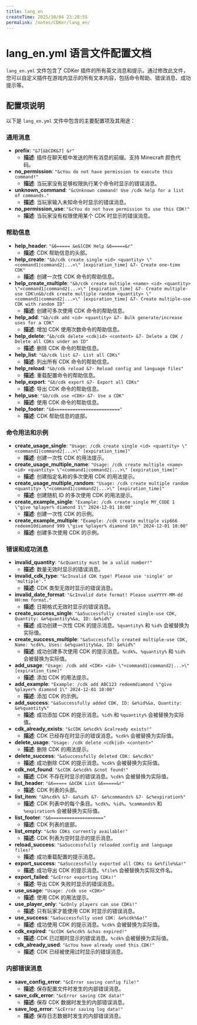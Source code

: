 ```yaml
---
title: lang_en
createTime: 2025/10/04 23:28:55
permalink: /notes/CDKer/lang_en/
---
```

# lang_en.yml 语言文件配置文档

`lang_en.yml` 文件包含了 CDKer 插件的所有英文消息和提示。通过修改此文件，您可以自定义插件在游戏内显示的所有文本内容，包括命令帮助、错误消息、成功提示等。

## 配置项说明

以下是 `lang_en.yml` 文件中包含的主要配置项及其用途：

### 通用消息

*   **prefix**: `"&7[&bCDK&7] &r"`
    *   **描述**: 插件在聊天框中发送的所有消息的前缀。支持 Minecraft 颜色代码。
*   **no_permission**: `"&cYou do not have permission to execute this command!"`
    *   **描述**: 当玩家没有足够权限执行某个命令时显示的错误消息。
*   **unknown_command**: `"&cUnknown command! Use /cdk help for a list of commands."`
    *   **描述**: 当玩家输入未知命令时显示的错误消息。
*   **no_permission_use**: `"&cYou do not have permission to use this CDK!"`
    *   **描述**: 当玩家没有权限使用某个 CDK 时显示的错误消息。

### 帮助信息

*   **help_header**: `"&6===== &e&lCDK Help &6=====&r"`
    *   **描述**: CDK 帮助信息的头部。
*   **help_create**: `"&b/cdk create single <id> <quantity> \"<command1|command2|...>\" [expiration_time] &7- Create one-time CDK"`
    *   **描述**: 创建一次性 CDK 命令的帮助信息。
*   **help_create_multiple**: `"&b/cdk create multiple <name> <id> <quantity> \"<command1|command2|...>\" [expiration_time] &7- Create multiple-use CDK\n&b/cdk create multiple random <quantity> \"<command1|command2|...>\" [expiration_time] &7- Create multiple-use CDK with random ID"`
    *   **描述**: 创建可多次使用 CDK 命令的帮助信息。
*   **help_add**: `"&b/cdk add <id> <quantity> &7- Bulk generate/increase uses for a CDK"`
    *   **描述**: 增加 CDK 使用次数命令的帮助信息。
*   **help_delete**: `"&b/cdk delete <cdk|id> <content> &7- Delete a CDK / Delete all CDKs under an ID"`
    *   **描述**: 删除 CDK 命令的帮助信息。
*   **help_list**: `"&b/cdk list &7- List all CDKs"`
    *   **描述**: 列出所有 CDK 命令的帮助信息。
*   **help_reload**: `"&b/cdk reload &7- Reload config and language files"`
    *   **描述**: 重载配置命令的帮助信息。
*   **help_export**: `"&b/cdk export &7- Export all CDKs"`
    *   **描述**: 导出 CDK 命令的帮助信息。
*   **help_use**: `"&b/cdk use <CDK> &7- Use a CDK"`
    *   **描述**: 使用 CDK 命令的帮助信息。
*   **help_footer**: `"&6========================="`
    *   **描述**: CDK 帮助信息的底部。

### 命令用法和示例

*   **create_usage_single**: `"Usage: /cdk create single <id> <quantity> \"<command1|command2|...>\" [expiration_time]"`
    *   **描述**: 创建一次性 CDK 的用法提示。
*   **create_usage_multiple_name**: `"Usage: /cdk create multiple <name> <id> <quantity> \"<command1|command2|...>\" [expiration_time]"`
    *   **描述**: 创建指定名称的多次使用 CDK 的用法提示。
*   **create_usage_multiple_random**: `"Usage: /cdk create multiple random <quantity> \"<command1|command2|...>\" [expiration_time]"`
    *   **描述**: 创建随机 ID 的多次使用 CDK 的用法提示。
*   **create_example_single**: `"Example: /cdk create single MY_CODE 1 \"give %player% diamond 1\" 2024-12-01 10:00"`
    *   **描述**: 创建一次性 CDK 的示例。
*   **create_example_multiple**: `"Example: /cdk create multiple vip666 redeem10diamond 999 \"give %player% diamond 10\" 2024-12-01 10:00"`
    *   **描述**: 创建多次使用 CDK 的示例。

### 错误和成功消息

*   **invalid_quantity**: `"&cQuantity must be a valid number!"`
    *   **描述**: 数量无效时显示的错误消息。
*   **invalid_cdk_type**: `"&cInvalid CDK type! Please use 'single' or 'multiple'."`
    *   **描述**: CDK 类型无效时显示的错误消息。
*   **invalid_date_format**: `"&cInvalid date format! Please useYYYY-MM-dd HH:mm format."`
    *   **描述**: 日期格式无效时显示的错误消息。
*   **create_success_single**: `"&aSuccessfully created single-use CDK, Quantity: &e%quantity%&a, ID: &e%id%"`
    *   **描述**: 成功创建一次性 CDK 的提示消息。`%quantity%` 和 `%id%` 会被替换为实际值。
*   **create_success_multiple**: `"&aSuccessfully created multiple-use CDK, Name: %cdk%, Uses: &e%quantity%&a, ID: &e%id%"`
    *   **描述**: 成功创建多次使用 CDK 的提示消息。`%cdk%`、`%quantity%` 和 `%id%` 会被替换为实际值。
*   **add_usage**: `"Usage: /cdk add <CDK> <id> \"<command1|command2|...>\" [expiration_time]"`
    *   **描述**: 添加 CDK 的用法提示。
*   **add_example**: `"Example: /cdk add ABC123 redeemdiamond \"give %player% diamond 1\" 2024-12-01 10:00"`
    *   **描述**: 添加 CDK 的示例。
*   **add_success**: `"&aSuccessfully added CDK, ID: &e%id%&a, Quantity: &e%quantity%"`
    *   **描述**: 成功添加 CDK 的提示消息。`%id%` 和 `%quantity%` 会被替换为实际值。
*   **cdk_already_exists**: `"&cCDK &e%cdk% &calready exists!"`
    *   **描述**: CDK 已经存在时显示的错误消息。`%cdk%` 会被替换为实际值。
*   **delete_usage**: `"Usage: /cdk delete <cdk|id> <content>"`
    *   **描述**: 删除 CDK 的用法提示。
*   **delete_success**: `"&aSuccessfully deleted CDK: &e%cdk%"`
    *   **描述**: 成功删除 CDK 的提示消息。`%cdk%` 会被替换为实际值。
*   **cdk_not_found**: `"&cCDK &e%cdk% &cnot found!"`
    *   **描述**: CDK 不存在时显示的错误消息。`%cdk%` 会被替换为实际值。
*   **list_header**: `"&6===== &bCDK List &6=====&r"`
    *   **描述**: CDK 列表的头部。
*   **list_item**: `"&b%cdk% &7- &a%id% &7- &e%commands% &7- &c%expiration%"`
    *   **描述**: CDK 列表中的每个条目。`%cdk%`、`%id%`、`%commands%` 和 `%expiration%` 会被替换为实际值。
*   **list_footer**: `"&6===================="`
    *   **描述**: CDK 列表的底部。
*   **list_empty**: `"&cNo CDKs currently available!"`
    *   **描述**: CDK 列表为空时显示的提示消息。
*   **reload_success**: `"&aSuccessfully reloaded config and language files!"`
    *   **描述**: 成功重载配置的提示消息。
*   **export_success**: `"&aSuccessfully exported all CDKs to &e%file%&a!"`
    *   **描述**: 成功导出 CDK 的提示消息。`%file%` 会被替换为实际文件名。
*   **export_failed**: `"&cError exporting CDKs!"`
    *   **描述**: 导出 CDK 失败时显示的错误消息。
*   **use_usage**: `"Usage: /cdk use <CDK>"`
    *   **描述**: 使用 CDK 的用法提示。
*   **use_player_only**: `"&cOnly players can use CDKs!"`
    *   **描述**: 只有玩家才能使用 CDK 时显示的错误消息。
*   **use_success**: `"&aSuccessfully used CDK: &e%cdk%&a!"`
    *   **描述**: 成功使用 CDK 的提示消息。`%cdk%` 会被替换为实际值。
*   **cdk_expired**: `"&cCDK &e%cdk% &chas expired!"`
    *   **描述**: CDK 已过期时显示的错误消息。`%cdk%` 会被替换为实际值。
*   **cdk_already_used**: `"&cYou have already used this CDK!"`
    *   **描述**: CDK 已经被使用过时显示的错误消息。

### 内部错误消息

*   **save_config_error**: `"&cError saving config file!"`
    *   **描述**: 保存配置文件时发生的内部错误消息。
*   **save_cdk_error**: `"&cError saving CDK data!"`
    *   **描述**: 保存 CDK 数据时发生的内部错误消息。
*   **save_log_error**: `"&cError saving log data!"`
    *   **描述**: 保存日志数据时发生的内部错误消息。